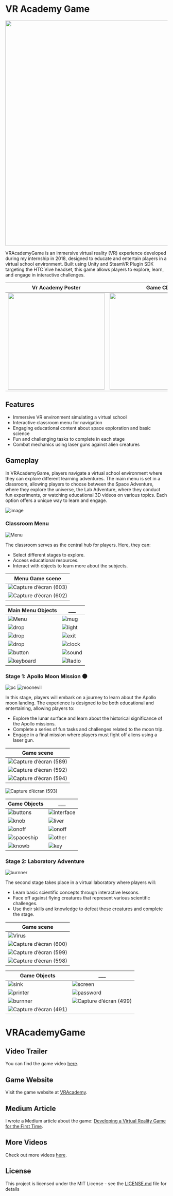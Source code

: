 # VR Academy Game

<img src="https://github.com/user-attachments/assets/3e8a5e69-2c79-4e27-a2a9-048a1ece1a05"  width="700" height="auto"> 

VRAcademyGame is an immersive virtual reality (VR) experience developed during my internship in 2018, designed to educate and entertain players in a virtual school environment. Built using Unity and SteamVR Plugin SDK targeting the HTC Vive headset, this game allows players to explore, learn, and engage in interactive challenges.

| Vr Academy Poster | Game CD | Robot character |
|-------------------|----|----|
|<img src="https://github.com/user-attachments/assets/0b8ff847-8270-44ee-a7e4-8af3e7f0add3" width="300" height="auto"> | <img src="https://github.com/user-attachments/assets/2f05c507-53b7-4ed9-ab27-b593c8533bc3" width="300" height="auto"> | <img src="https://github.com/user-attachments/assets/4531a296-b02f-4677-a646-7dbde111d1cd" width="300" height="auto">|


## Features

- Immersive VR environment simulating a virtual school
- Interactive classroom menu for navigation
- Engaging educational content about space exploration and basic science
- Fun and challenging tasks to complete in each stage
- Combat mechanics using laser guns against alien creatures

## Gameplay

In VRAcademyGame, players navigate a virtual school environment where they can explore different learning adventures. The main menu is set in a classroom, allowing players to choose between the Space Adventure, where they explore the universe, the Lab Adventure, where they conduct fun experiments, or watching educational 3D videos on various topics. Each option offers a unique way to learn and engage.

![image](https://github.com/user-attachments/assets/689e9ee8-79a7-46ba-9de1-0b553c924b91)


### Classroom Menu

 ![Menu](https://github.com/user-attachments/assets/14dfdc0b-73da-4bcd-ab9b-993b14bf9ed8)

The classroom serves as the central hub for players. Here, they can:
- Select different stages to explore.
- Access educational resources.
- Interact with objects to learn more about the subjects.

| Menu Game scene |
|-------|
|![Capture d’écran (603)](https://github.com/user-attachments/assets/1ab7fbe9-c057-4768-87e1-84c2ed9c4e07) 
|![Capture d’écran (602)](https://github.com/user-attachments/assets/50fd3a5d-4449-43f4-8bed-2c54f8555c12)|




| Main Menu Objects | ___ | 
|-------|-------------|
|![Menu](https://github.com/user-attachments/assets/366fb087-f49c-40a8-85bc-be3060db5327)|![mug](https://github.com/user-attachments/assets/b680f8ed-ae7b-4233-9e99-b1d4ed19c3e9)|
|![drop](https://github.com/user-attachments/assets/bfb78608-d2a5-4659-999a-6f9aca2a0bb9)|![light](https://github.com/user-attachments/assets/5151338c-f802-493f-8927-3a12a7438ad2)|![flag]|
|![drop](https://github.com/user-attachments/assets/7ff8b2eb-4fc7-4bcf-b2cf-0903a322cb57)|![exit](https://github.com/user-attachments/assets/4e9af9b5-b948-47a6-b789-aa0e6d180f42)|
|![drop](https://github.com/user-attachments/assets/6159569e-1fbb-4fda-8857-82e38c74c4cd)|![clock](https://github.com/user-attachments/assets/e9bb219b-2d69-4576-a830-567ca6f1c013)|
|![button](https://github.com/user-attachments/assets/2af2e971-e6fc-4c6d-bf5d-7ed60c6ed0f7)|![sound](https://github.com/user-attachments/assets/a53563b6-369f-4740-aba8-5ac4d784e8d8)|
|![keyboard](https://github.com/user-attachments/assets/d92f747c-12da-40da-b862-26e168744dc7)|![Radio](https://github.com/user-attachments/assets/82a739f3-e4d6-4eb5-9956-87212ab02f60)|

### Stage 1: Apollo Moon Mission 🌑
![pc](https://github.com/user-attachments/assets/64520110-2113-4e23-8c95-1dea0f9541db)
![moonevil](https://github.com/user-attachments/assets/0b12677f-3538-48b5-bf95-173bddd07848)


In this stage, players will embark on a journey to learn about the Apollo moon landing. The experience is designed to be both educational and entertaining, allowing players to:

- Explore the lunar surface and learn about the historical significance of the Apollo missions.
- Complete a series of fun tasks and challenges related to the moon trip.
- Engage in a final mission where players must fight off aliens using a laser gun.

|Game scene|
|-------|
|![Capture d’écran (589)](https://github.com/user-attachments/assets/8a49465b-5e66-4065-aa8b-0a54cb886bbf)|
|![Capture d’écran (592)](https://github.com/user-attachments/assets/ec07e9de-2183-449f-9d28-38a5ec61933e)|
|![Capture d’écran (594)](https://github.com/user-attachments/assets/c5f0a32f-ad23-4229-bc7d-2c456df3bb51)|
![Capture d’écran (593)](https://github.com/user-attachments/assets/53abd987-06af-46da-8b64-c95e493b6c1d)

| Game Objects | ___ | 
|-------|-------------|
|![buttons](https://github.com/user-attachments/assets/6d003606-af79-443d-a6f7-12d81fe69102)| ![interface](https://github.com/user-attachments/assets/24252a33-8420-4d74-bc74-9c96519aeac1)| 
|![knob](https://github.com/user-attachments/assets/da4b70fa-e7e6-4d88-a72a-ccd9614fe43b)| ![liver](https://github.com/user-attachments/assets/1f2ea122-9c63-4182-a87f-48f62d1d0de6)| 
|![onoff](https://github.com/user-attachments/assets/deff4d8f-1068-474e-8aef-f6fcd0482c2b) | ![onoff](https://github.com/user-attachments/assets/eaa86085-4dfe-4fe0-a822-340ea10008dd)| 
|![spaceship](https://github.com/user-attachments/assets/efdf658f-fd9a-491d-bbd5-fa83ec3a6bb7)|![other](https://github.com/user-attachments/assets/f60ff210-22a8-46c1-a846-a112415e638b)|
|![knowb](https://github.com/user-attachments/assets/a53f8315-3f0f-4665-aa8b-419e1939e90f)|![key](https://github.com/user-attachments/assets/7cef6f3f-a1e9-4bab-b4bd-c0e425e60491)|

### Stage 2: Laboratory Adventure
![burnner](https://github.com/user-attachments/assets/fe792f2e-4e02-4a61-a6a3-891c14df982a)

The second stage takes place in a virtual laboratory where players will:

- Learn basic scientific concepts through interactive lessons.
- Face off against flying creatures that represent various scientific challenges.
- Use their skills and knowledge to defeat these creatures and complete the stage.

|Game scene|
|-------|
|![Virus](https://github.com/user-attachments/assets/beb4a2ef-9af3-4c13-a703-5515e42af752)|
|![Capture d’écran (600)](https://github.com/user-attachments/assets/9ccb63b7-6b38-4187-98ea-c737d7a4ecb5)|
|![Capture d’écran (599)](https://github.com/user-attachments/assets/160a33c1-dbe6-4652-b885-20d7e2379c07)|
|![Capture d’écran (598)](https://github.com/user-attachments/assets/6b40299f-f8b2-42a2-9f6c-ef4326711984)|

| Game Objects | ___ | 
|-------|-------------|
|![sink](https://github.com/user-attachments/assets/eca5466f-bcf7-48e9-8f06-863e9c676796)|![screen](https://github.com/user-attachments/assets/2aab5260-934c-4510-9528-0e74218f2790)|
|![printer](https://github.com/user-attachments/assets/6b087168-a097-426f-920e-ee272aab19be)|![password](https://github.com/user-attachments/assets/aa6fc055-7ddd-4a96-b1db-2a669fc62c09)|
|![burnner](https://github.com/user-attachments/assets/7a19e035-9d34-419d-bd74-ae41d9fad14c)|![Capture d’écran (499)](https://github.com/user-attachments/assets/9c93938c-abdd-4d88-88f4-736663ccc55d)|
|![Capture d’écran (491)](https://github.com/user-attachments/assets/8512e247-ed48-4052-8c31-0da49ad30f2a)|


# VRAcademyGame

## Video Trailer
You can find the game video [here](https://youtu.be/an_WntDi-cs).

## Game Website
Visit the game website at [VRAcademy](https://vr-academy-1.ey.r.appspot.com/).

## Medium Article
I wrote a Medium article about the game: [Developing a Virtual Reality Game for the First Time](https://medium.com/@mohamed2nouri/developing-a-virtual-reality-game-for-the-first-time-69dfcabb22b6).

## More Videos
Check out more videos [here](https://youtu.be/b_2UjKp7VN4).



## License
This project is licensed under the MIT License - see the [LICENSE.md](LICENSE.md) file for details
